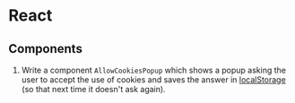 React
=====

Components
----------

1. Write a component ``AllowCookiesPopup`` which shows a popup asking the user
   to accept the use of cookies and saves the answer in
   [localStorage](https://developer.mozilla.org/en-US/docs/Web/API/Window/localStorage)
   (so that next time it doesn't ask again).
